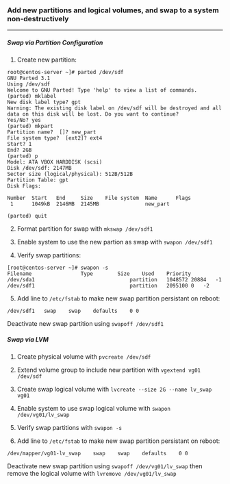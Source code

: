 ### Add new partitions and logical volumes, and swap to a system non-destructively
---

##### Swap via Partition Configuration

1. Create new partition:
```
root@centos-server ~]# parted /dev/sdf
GNU Parted 3.1
Using /dev/sdf
Welcome to GNU Parted! Type 'help' to view a list of commands.
(parted) mklabel
New disk label type? gpt
Warning: The existing disk label on /dev/sdf will be destroyed and all data on this disk will be lost. Do you want to continue?
Yes/No? yes
(parted) mkpart
Partition name?  []? new_part
File system type?  [ext2]? ext4
Start? 1
End? 2GB
(parted) p
Model: ATA VBOX HARDDISK (scsi)
Disk /dev/sdf: 2147MB
Sector size (logical/physical): 512B/512B
Partition Table: gpt
Disk Flags:

Number  Start   End     Size    File system  Name      Flags
 1      1049kB  2146MB  2145MB               new_part

(parted) quit
```

2. Format partition for swap with `mkswap /dev/sdf1`

3. Enable system to use the new partion as swap with `swapon /dev/sdf1`

4. Verify swap partitions:
```
[root@centos-server ~]# swapon -s
Filename				Type		Size	Used	Priority
/dev/sda1                              	partition	1048572	20884	-1
/dev/sdf1                              	partition	2095100	0	-2
```

5. Add line to `/etc/fstab` to make new swap partition persistant on reboot:
```
/dev/sdf1 	swap 	swap 	defaults 	0 0
```

Deactivate new swap partition using `swapoff /dev/sdf1`

##### Swap via LVM

1. Create physical volume with `pvcreate /dev/sdf`

2. Extend volume group to include new partition with `vgextend vg01 /dev/sdf`

3. Create swap logical volume with `lvcreate --size 2G --name lv_swap vg01`

4. Enable system to use swap logical volume with `swapon /dev/vg01/lv_swap`

5. Verify swap partitions with `swapon -s`

6. Add line to `/etc/fstab` to make new swap partition persistant on reboot:
```
/dev/mapper/vg01-lv_swap 	swap 	swap 	defaults 	0 0
```

Deactivate new swap partition using `swapoff /dev/vg01/lv_swap` then remove the logical volume with `lvremove /dev/vg01/lv_swap`